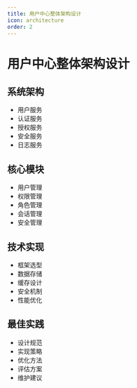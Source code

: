 ```yaml
---
title: 用户中心整体架构设计
icon: architecture
order: 2
---
```


# 用户中心整体架构设计

## 系统架构
- 用户服务
- 认证服务
- 授权服务
- 安全服务
- 日志服务

## 核心模块
- 用户管理
- 权限管理
- 角色管理
- 会话管理
- 安全管理

## 技术实现
- 框架选型
- 数据存储
- 缓存设计
- 安全机制
- 性能优化

## 最佳实践
- 设计规范
- 实现策略
- 优化方法
- 评估方案
- 维护建议
